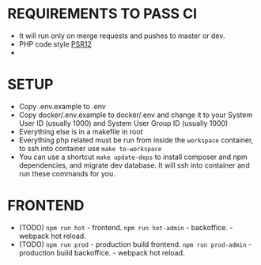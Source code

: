 # REQUIREMENTS TO PASS CI

-   It will run only on merge requests and pushes to master or dev.
-   PHP code style [PSR12](https://github.com/squizlabs/PHP_CodeSniffer)
-

# SETUP

-   Copy .env.example to .env
-   Copy docker/.env.example to docker/.env and change it to your System User ID (usually 1000) and System User Group ID (usually 1000)
-   Everything else is in a makefile in root
-   Everything php related must be run from inside the `workspace` container, to ssh into container use `make to-workspace`
-   You can use a shortcut `make update-deps` to install composer and npm dependencies, and migrate dev database. It will ssh into container and run these commands for you.

# FRONTEND

-   (TODO) `npm run hot` - frontend. `npm run hot-admin` - backoffice. - webpack hot reload.
-   (TODO) `npm run prod` - production build frontend. `npm run prod-admin` - production build backoffice. - webpack hot reload.
